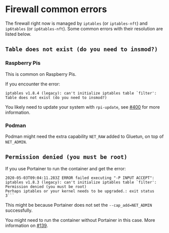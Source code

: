 # Firewall common errors

The firewall right now is managed by `iptables` (or `iptables-nft`) and `ip6tables` (or `ip6tables-nft`). Some common errors with their resolution are listed below.

## `Table does not exist (do you need to insmod?)`

### Raspberry Pis

This is common on Raspberry Pis.

If you encounter the error:

```log
iptables v1.8.4 (legacy): can't initialize iptables table `filter': Table does not exist (do you need to insmod?)
```

You likely need to update your system with `rpi-update`, see [#400](https://github.com/qdm12/gluetun/issues/400) for more information.

### Podman

Podman might need the extra capability `NET_RAW` added to Gluetun, on top of `NET_ADMIN`.

## `Permission denied (you must be root)`

If you use Portainer to run the container and get the error:

```log
2020-05-03T09:04:11.283Z ERROR failed executing "-P INPUT ACCEPT": iptables v1.8.3 (legacy): can't initialize iptables table `filter': Permission denied (you must be root)
Perhaps iptables or your kernel needs to be upgraded.: exit status 3```
```

This might be because Portainer does not set the `--cap_add=NET_ADMIN` successfully.

You might need to run the container without Portainer in this case. More information on [#139](https://github.com/qdm12/gluetun/issues/139).
